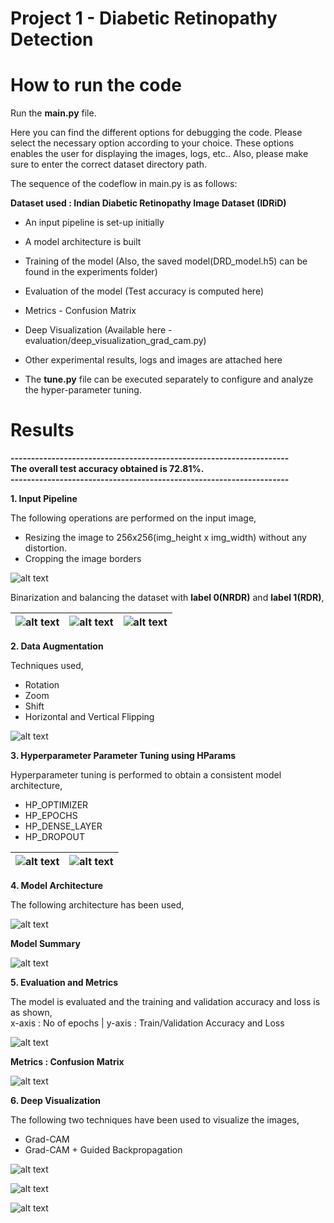 # Project 1 - Diabetic Retinopathy Detection




# How to run the code
Run the **main.py** file.

Here you can find the different options for debugging the code. Please select the necessary option according to your choice. 
These options enables the user for displaying the images, logs, etc..
Also, please make sure to enter the correct dataset directory path.

The sequence of the codeflow in main.py is as follows:

**Dataset used :  Indian Diabetic Retinopathy Image Dataset (IDRiD)**

- An input pipeline is set-up initially  
- A model architecture is built
- Training of the model (Also, the saved model(DRD_model.h5) can be found in the experiments folder)  
- Evaluation of the model (Test accuracy is computed here)  
- Metrics - Confusion Matrix
- Deep Visualization (Available here - evaluation/deep_visualization_grad_cam.py)
- Other experimental results, logs and images are attached here

- The **tune.py** file can be executed separately to configure and analyze the hyper-parameter tuning.  

# Results

**--------------------------------------------------------------------**  
**The overall test accuracy obtained is 72.81%.**  
**--------------------------------------------------------------------**  


**1.  Input Pipeline**  

The following operations are performed on the input image,
- Resizing the image to 256x256(img_height x img_width) without any distortion.  
- Cropping the image borders  

![alt text](diabetic_retinopathy/experiments/images/Resized.png)

Binarization and balancing the dataset with **label 0(NRDR)** and **label 1(RDR)**,

| ![alt text](diabetic_retinopathy/experiments/images/hist1.png) | ![alt text](diabetic_retinopathy/experiments/images/hist2.png) | ![alt text](diabetic_retinopathy/experiments/images/hist3.png) |
|------------------------------------|------------------------------------|------------------------------------|

**2.  Data Augmentation**

Techniques used,  
- Rotation  
- Zoom  
- Shift  
- Horizontal and Vertical Flipping  

![alt text](diabetic_retinopathy/experiments/images/Augmented_Images.png)

**3. Hyperparameter Parameter Tuning using HParams**  

Hyperparameter tuning is performed to obtain a consistent model architecture,  

- HP_OPTIMIZER 
- HP_EPOCHS  
- HP_DENSE_LAYER  
- HP_DROPOUT  

| ![alt text](diabetic_retinopathy/experiments/images/Acc_hparams.png) | ![alt text](diabetic_retinopathy/experiments/images/acc_Hparams.png) |
|--------------------------------------|------------------------------------------|

**4. Model Architecture**  

The following architecture has been used, 

![alt text](diabetic_retinopathy/experiments/images/Model_Architecture.png)

**Model Summary**

![alt text](diabetic_retinopathy/experiments/images/Model_Summary.png)

**5. Evaluation and Metrics**

The model is evaluated and the training and validation accuracy and loss is as shown,  
x-axis : No of epochs | y-axis : Train/Validation Accuracy and Loss

![alt text](diabetic_retinopathy/experiments/images/Train_Val_728.png)

**Metrics : Confusion Matrix**

![alt text](diabetic_retinopathy/experiments/images/CM_728.jpg)

**6. Deep Visualization**

The following two techniques have been used to visualize the images,  
- Grad-CAM
- Grad-CAM + Guided Backpropagation  

![alt text](diabetic_retinopathy/experiments/images/grad_cam_3.png)  

![alt text](diabetic_retinopathy/experiments/images/grad_cam_2.png)  

![alt text](diabetic_retinopathy/experiments/images/grad_cam_4.png) 
